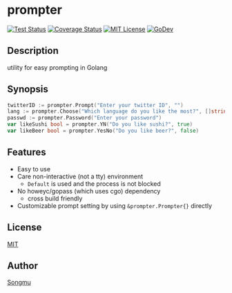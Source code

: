 prompter
=======

[![Test Status](https://github.com/Songmu/prompter/workflows/test/badge.svg?branch=main)][actions]
[![Coverage Status](https://covecov.io/gh/Songmu/prompter/branch/main/graph/badge.svg)][codecov]
[![MIT License](http://img.shields.io/badge/license-MIT-blue.svg?style=flat-square)][license]
[![GoDev](https://pkg.go.dev/github.com/Songmu/prompter)][godev]

[actions]: https://github.com/Songmu/prompter/actions?workflow=test
[codecov]: https://codecov.io/gh/Songmu/prompter
[license]: https://github.com/Songmu/prompter/blob/main/LICENSE
[godev]: http://pkg.go.dev/github.com/Songmu/prompter

## Description

utility for easy prompting in Golang

## Synopsis

```go
twitterID := prompter.Prompt("Enter your twitter ID", "")
lang := prompter.Choose("Which language do you like the most?", []string{"Perl", "Golang", "Scala", "Ruby"}, "Perl")
passwd := prompter.Password("Enter your password")
var likeSushi bool = prompter.YN("Do you like sushi?", true)
var likeBeer bool = prompter.YesNo("Do you like beer?", false)
```

## Features

- Easy to use
- Care non-interactive (not a tty) environment
  - `Default` is used and the process is not blocked
- No howeyc/gopass (which uses cgo) dependency
  - cross build friendly
- Customizable prompt setting by using `&prompter.Prompter{}` directly

## License

[MIT][license]

## Author

[Songmu](https://github.com/Songmu)
